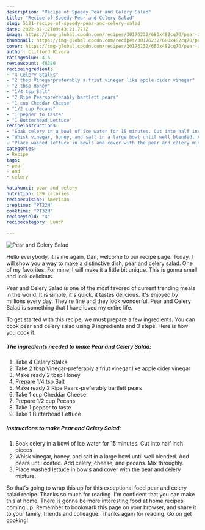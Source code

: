 ```yaml
---
description: "Recipe of Speedy Pear and Celery Salad"
title: "Recipe of Speedy Pear and Celery Salad"
slug: 5121-recipe-of-speedy-pear-and-celery-salad
date: 2022-02-12T09:43:21.777Z
image: https://img-global.cpcdn.com/recipes/30176232/680x482cq70/pear-and-celery-salad-recipe-main-photo.jpg
thumbnail: https://img-global.cpcdn.com/recipes/30176232/680x482cq70/pear-and-celery-salad-recipe-main-photo.jpg
cover: https://img-global.cpcdn.com/recipes/30176232/680x482cq70/pear-and-celery-salad-recipe-main-photo.jpg
author: Clifford Rivera
ratingvalue: 4.6
reviewcount: 46380
recipeingredient:
- "4 Celery Stalks"
- "2 tbsp Vinegarpreferably a friut vinegar like apple cider vinegar"
- "2 tbsp Honey"
- "1/4 tsp Salt"
- "2 Ripe Pearspreferably bartlett pears"
- "1 cup Cheddar Cheese"
- "1/2 cup Pecans"
- "1 pepper to taste"
- "1 Butterhead Lettuce"
recipeinstructions:
- "Soak celery in a bowl of ice water for 15 minutes. Cut into half inch pieces"
- "Whisk vinegar, honey, and salt in a large bowl until well blended. Add pears until coated. Add celery, cheese, and pecans. Mix throughly."
- "Place washed lettuce in bowls and cover with the pear and celery mixture."
categories:
- Recipe
tags:
- pear
- and
- celery

katakunci: pear and celery 
nutrition: 139 calories
recipecuisine: American
preptime: "PT22M"
cooktime: "PT32M"
recipeyield: "4"
recipecategory: Lunch

---
```



![Pear and Celery Salad](https://img-global.cpcdn.com/recipes/30176232/680x482cq70/pear-and-celery-salad-recipe-main-photo.jpg)

Hello everybody, it is me again, Dan, welcome to our recipe page. Today, I will show you a way to make a distinctive dish, pear and celery salad. One of my favorites. For mine, I will make it a little bit unique. This is gonna smell and look delicious.

Pear and Celery Salad is one of the most favored of current trending meals in the world. It is simple, it's quick, it tastes delicious. It's enjoyed by millions every day. They're fine and they look wonderful. Pear and Celery Salad is something that I have loved my entire life.




To get started with this recipe, we must prepare a few ingredients. You can cook pear and celery salad using 9 ingredients and 3 steps. Here is how you cook it.

<!--inarticleads1-->

##### The ingredients needed to make Pear and Celery Salad:

1. Take 4 Celery Stalks
1. Take 2 tbsp Vinegar-preferably a friut vinegar like apple cider vinegar
1. Make ready 2 tbsp Honey
1. Prepare 1/4 tsp Salt
1. Make ready 2 Ripe Pears-preferably bartlett pears
1. Take 1 cup Cheddar Cheese
1. Prepare 1/2 cup Pecans
1. Take 1 pepper to taste
1. Take 1 Butterhead Lettuce




<!--inarticleads2-->

##### Instructions to make Pear and Celery Salad:

1. Soak celery in a bowl of ice water for 15 minutes. Cut into half inch pieces
1. Whisk vinegar, honey, and salt in a large bowl until well blended. Add pears until coated. Add celery, cheese, and pecans. Mix throughly.
1. Place washed lettuce in bowls and cover with the pear and celery mixture.




So that's going to wrap this up for this exceptional food pear and celery salad recipe. Thanks so much for reading. I'm confident that you can make this at home. There is gonna be more interesting food at home recipes coming up. Remember to bookmark this page on your browser, and share it to your family, friends and colleague. Thanks again for reading. Go on get cooking!
